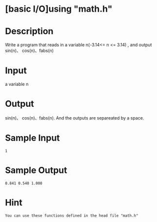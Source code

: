 # [basic I/O]using "math.h"

# Description

Write a program that reads in a variable n(-3.14<= n <= 3.14) ,
and output sin(n)、 cos(n)、fabs(n)

# Input

a variable n

# Output

sin(n)、 cos(n)、fabs(n). And the outputs are  separeated by a space.

# Sample Input

```
1
```

# Sample Output

```
0.841 0.540 1.000
```

# Hint

```
You can use these functions defined in the head file "math.h"
```